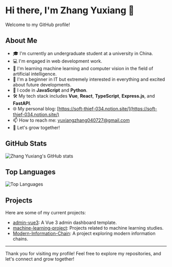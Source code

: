 # Hi there, I'm Zhang Yuxiang 👋

Welcome to my GitHub profile!

## About Me

- 🎓 I'm currently an undergraduate student at a university in China.
- 💻 I'm engaged in web development work.
- 🤖 I'm learning machine learning and computer vision in the field of artificial intelligence.
- 🌱 I'm a beginner in IT but extremely interested in everything and excited about future developments.
- 💬 I code in **JavaScript** and **Python**.
- 🛠 My tech stack includes **Vue**, **React**, **TypeScript**, **Express.js**, and **FastAPI**.
- 🌐 My personal blog: [https://soft-thief-034.notion.site/](https://soft-thief-034.notion.site/)
- 📫 How to reach me: [yuxiangzhang040727@gmail.com](mailto:yuxiangzhang040727@gmail.com)
- 🌟 Let's grow together!

## GitHub Stats

![Zhang Yuxiang's GitHub stats](https://github-readme-stats.vercel.app/api?username=zjtdzyx&show_icons=true&theme=radical)

## Top Languages

![Top Languages](https://github-readme-stats.vercel.app/api/top-langs/?username=zjtdzyx&layout=compact&theme=radical)

## Projects

Here are some of my current projects:

- [admin-vue3](https://github.com/zjtdzyx/admin-vue3): A Vue 3 admin dashboard template.
- [machine-learning-project](https://github.com/zjtdzyx/machine-learning-project): Projects related to machine learning studies.
- [Modern-Information-Chain](https://github.com/zjtdzyx/Modern-Information-Chain): A project exploring modern information chains.

---

Thank you for visiting my profile! Feel free to explore my repositories, and let's connect and grow together!
